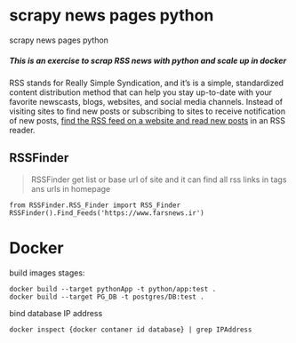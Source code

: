 scrapy news pages python
=======
scrapy news pages python

##### This is an exercise to scrap RSS news with python and scale up in docker 
RSS stands for Really Simple Syndication, and it’s is a simple, standardized content distribution method that can help you stay up-to-date with your favorite newscasts, blogs, websites, and social media channels. 
Instead of visiting sites to find new posts or subscribing to sites to receive notification of new posts, [find the RSS feed on a website and read new posts](https://www.lifewire.com/find-an-rss-feed-on-a-website-3486647) in an RSS reader.  


## RSSFinder 

>RSSFinder get list or base url of site and it can find all rss links in tags ans urls in homepage 

```
from RSSFinder.RSS_Finder import RSS_Finder
RSSFinder().Find_Feeds('https://www.farsnews.ir')
```

# Docker
build images stages:
```
docker build --target pythonApp -t python/app:test .
docker build --target PG_DB -t postgres/DB:test .
```
bind database IP address


````
docker inspect {docker contaner id database} | grep IPAddress
````

